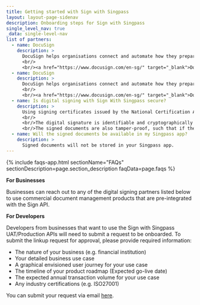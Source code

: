 ```yaml
---
title: Getting started with Sign with Singpass
layout: layout-page-sidenav
description: Onboarding steps for Sign with Singpass
single_level_nav: true
_data: single-level-nav
list of partners:
  - name: DocuSign
    description: >
      DocuSign helps organisations connect and automate how they prepare, sign, act on, and manage agreements. 
      <br/>
      <br/><a href="https://www.docusign.com/en-sg/" target="_blank">DocuSign website</a>
  - name: DocuSign
    description: >
      DocuSign helps organisations connect and automate how they prepare, sign, act on, and manage agreements. 
      <br/>
      <br/><a href="https://www.docusign.com/en-sg/" target="_blank">DocuSign website</a>    
  - name: Is digital signing with Sign With Singpass secure?
    description: >
      Using signing certificates issued by the National Certification Authority, Assurity Trusted Solutions Pte. Ltd., Sign with Singpass produces digital signatures that are regarded as Secure Electronic Signatures (SES) under Singapore's Electronic Transactions Act.
      <br/>
      <br/>The digital signature is identifiable and cryptographically linked to the signer, providing higher assurance of the authenticity and integrity of the signed documents. This differs from electronic signatures generally, which may require additional supporting evidence and audit trails to prove their authenticity.
      <br/>The signed documents are also tamper-proof, such that if the electronic record is altered, the system will alert the user that the signature is invalid. Subsequent changes to the signed document are detectable and credentials are uniquely linked and identifiable to the signers.
  - name: Will the signed documents be available in my Singpass app?
    description: >
      Signed documents will not be stored in your Singpass app.
---
```


{% include faqs-app.html sectionName="FAQs" sectionDescription=page.section_description faqData=page.faqs %}


**For Businesses**

Businesses can reach out to any of the digital signing partners listed below to use commercial document management products that are pre-integrated with the Sign API.


**For Developers**

Developers from businesses that want to use the Sign with Singpass UAT/Production APIs will need to submit a request to be onboarded. 
To submit the linkup request for approval, please provide required information:
- The nature of your business (e.g. financial institution)
- Your detailed business use case
- A graphical envisioned user journey for your use case
- The timeline of your product roadmap (Expected go-live date)
- The expected annual transaction volume for your use case
- Any industry certifications (e.g. ISO27001)

You can submit your request via email [here](mailto:sign_support@ndi.gov.sg).


